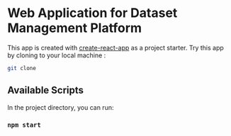 # Web Application for Dataset Management Platform

This app is created with [create-react-app](https://create-react-app.dev/) as a project starter. Try this app by cloning to your local machine :
```sh
git clone 
```
## Available Scripts

In the project directory, you can run:

### `npm start`
